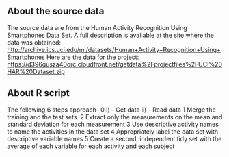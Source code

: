 ## About the source data
The source data are from the Human Activity Recognition Using Smartphones Data Set. A full description is available at the site where the data was obtained: http://archive.ics.uci.edu/ml/datasets/Human+Activity+Recognition+Using+Smartphones Here are the data for the project: https://d396qusza40orc.cloudfront.net/getdata%2Fprojectfiles%2FUCI%20HAR%20Dataset.zip

## About R script
The following 6 steps approach-
0 i) - Get data
  ii) - Read data
1 Merge the training and the test sets.
2 Extract only the measurements on the mean and standard deviation for each measurement
3 Use descriptive activity names to name the activities in the data set
4 Appropriately label the data set with descriptive variable names
5 Create a second, independent tidy set with the average of each variable for each activity and each subject

